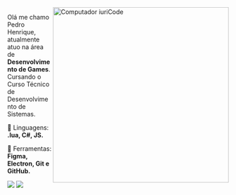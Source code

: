 <img src="https://raw.githubusercontent.com/MicaelliMedeiros/micaellimedeiros/master/image/computer-illustration.png" min-width="400px" max-width="400px" width="400px" align="right" alt="Computador iuriCode">

<p align="left"> 
  Olá me chamo Pedro Henrique, atualmente atuo na área de <strong>Desenvolvimento de Games</strong>.<br>
  Cursando o Curso Técnico de Desenvolvimento de Sistemas.
</p>

<p align="left">
  🦄 Linguagens: <strong>.lua, C#, JS.</strong>
</p>

<p align="left">
  💼 Ferramentas: <strong>Figma, Electron, Git e GitHub.</strong>
</p>


<p align="left">
  <a href="#" alt="Gmail">
  <img src="https://img.shields.io/badge/-Gmail-FF0000?style=flat-square&labelColor=FF0000&logo=gmail&logoColor=white&link=LINK-DO-SEU-EMAIL" /></a>

  <a href="#" alt="Linkedin">
  <img src="https://img.shields.io/badge/-Linkedin-0e76a8?style=flat-square&logo=Linkedin&logoColor=white&link=LINK-DO-SEU-LINKEDIN" /></a>
</p>  
